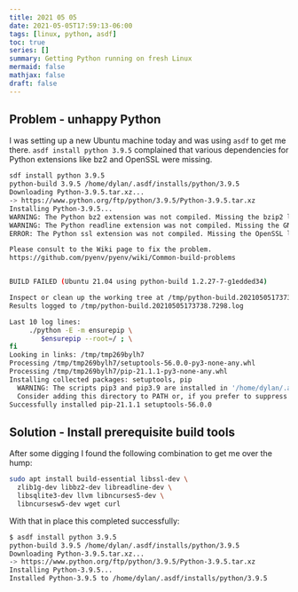 ```yaml
---
title: 2021 05 05
date: 2021-05-05T17:59:13-06:00
tags: [linux, python, asdf]
toc: true
series: []
summary: Getting Python running on fresh Linux
mermaid: false
mathjax: false
draft: false
---
```


## Problem - unhappy Python

I was setting up a new Ubuntu machine today and was using `asdf` to get me there.
`asdf install python 3.9.5` complained that various dependencies for Python extensions like bz2 and OpenSSL were missing.

```sh
sdf install python 3.9.5
python-build 3.9.5 /home/dylan/.asdf/installs/python/3.9.5
Downloading Python-3.9.5.tar.xz...
-> https://www.python.org/ftp/python/3.9.5/Python-3.9.5.tar.xz
Installing Python-3.9.5...
WARNING: The Python bz2 extension was not compiled. Missing the bzip2 lib?
WARNING: The Python readline extension was not compiled. Missing the GNU readline lib?
ERROR: The Python ssl extension was not compiled. Missing the OpenSSL lib?

Please consult to the Wiki page to fix the problem.
https://github.com/pyenv/pyenv/wiki/Common-build-problems


BUILD FAILED (Ubuntu 21.04 using python-build 1.2.27-7-g1edded34)

Inspect or clean up the working tree at /tmp/python-build.20210505173738.7298
Results logged to /tmp/python-build.20210505173738.7298.log

Last 10 log lines:
	 ./python -E -m ensurepip \
		$ensurepip --root=/ ; \
fi
Looking in links: /tmp/tmp269bylh7
Processing /tmp/tmp269bylh7/setuptools-56.0.0-py3-none-any.whl
Processing /tmp/tmp269bylh7/pip-21.1.1-py3-none-any.whl
Installing collected packages: setuptools, pip
  WARNING: The scripts pip3 and pip3.9 are installed in '/home/dylan/.asdf/installs/python/3.9.5/bin' which is not on PATH.
  Consider adding this directory to PATH or, if you prefer to suppress this warning, use --no-warn-script-location.
Successfully installed pip-21.1.1 setuptools-56.0.0
```

## Solution - Install prerequisite build tools

After some digging I found the following combination to get me over the hump:

```sh
sudo apt install build-essential libssl-dev \
  zlib1g-dev libbz2-dev libreadline-dev \
  libsqlite3-dev llvm libncurses5-dev \
  libncursesw5-dev wget curl
```

With that in place this completed successfully:

```sh
$ asdf install python 3.9.5
python-build 3.9.5 /home/dylan/.asdf/installs/python/3.9.5
Downloading Python-3.9.5.tar.xz...
-> https://www.python.org/ftp/python/3.9.5/Python-3.9.5.tar.xz
Installing Python-3.9.5...
Installed Python-3.9.5 to /home/dylan/.asdf/installs/python/3.9.5
```
